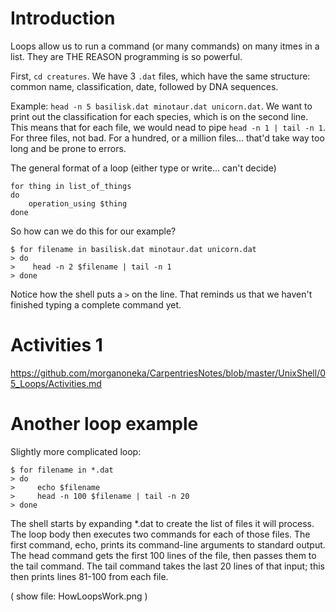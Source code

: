 # Introduction
Loops allow us to run a command (or many commands) on many itmes in a list. They are THE REASON programming is so powerful.

First, `cd creatures`. We have 3 `.dat` files, which have the same structure: common name, classification, date, followed by DNA sequences.

Example: `head -n 5 basilisk.dat minotaur.dat unicorn.dat`. We want to print out the classification for each species, which is on the second line. This means that for each file, we would nead to pipe `head -n 1 | tail -n 1`. For three files, not bad. For a hundred, or a million files... that'd take way too long and be prone to errors.

The general format of a loop (either type or write... can't decide)
```
for thing in list_of_things
do
    operation_using $thing  
done
```

So how can we do this for our example?
```
$ for filename in basilisk.dat minotaur.dat unicorn.dat
> do
>    head -n 2 $filename | tail -n 1
> done
```

Notice how the shell puts a `>` on the line. That reminds us that we haven't finished typing a complete command yet.

# Activities 1
https://github.com/morganoneka/CarpentriesNotes/blob/master/UnixShell/05_Loops/Activities.md

# Another loop example
Slightly more complicated loop:
```
$ for filename in *.dat
> do
>     echo $filename
>     head -n 100 $filename | tail -n 20
> done
```

The shell starts by expanding *.dat to create the list of files it will process. The loop body then executes two commands for each of those files. The first command, echo, prints its command-line arguments to standard output. The head command gets the first 100 lines of the file, then passes them to the tail command. The tail command takes the last 20 lines of that input; this then prints lines 81-100 from each file.

( show file: HowLoopsWork.png )

